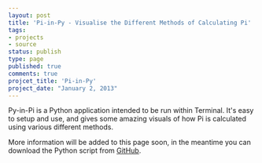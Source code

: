 ```yaml
---
layout: post
title: 'Pi-in-Py - Visualise the Different Methods of Calculating Pi'
tags:
- projects
- source
status: publish
type: page
published: true
comments: true
projcet_title: 'Pi-in-Py'
project_date: "January 2, 2013"
---
```

Py-in-Pi is a Python application intended to be run within Terminal. It's easy to setup and use, and gives some amazing visuals of how Pi is calculated using various different methods.

More information will be added to this page soon, in the meantime you can download the Python script from [GitHub](https://github.com/ChrisMorrisOrg/Pi-in-Py).
